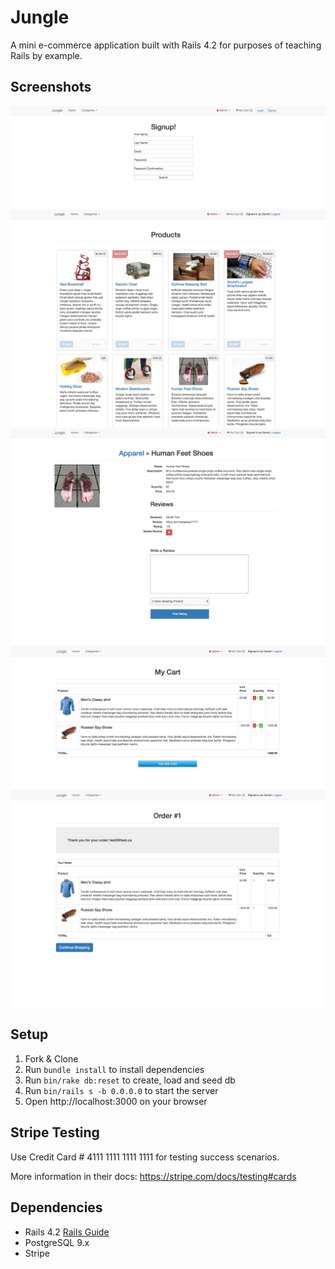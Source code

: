 # Jungle

A mini e-commerce application built with Rails 4.2 for purposes of teaching Rails by example.

## Screenshots
!["Signup Page"](https://github.com/DTran23/jungle-rails/blob/master/docs/signup.png)
!["Main Product Page"](https://github.com/DTran23/jungle-rails/blob/master/docs/main.png)
!["Reviews"](https://github.com/DTran23/jungle-rails/blob/master/docs/review.png)
!["Cart"](https://github.com/DTran23/jungle-rails/blob/master/docs/cart.png)
!["Order Page"](https://github.com/DTran23/jungle-rails/blob/master/docs/order_finish.png)

## Setup

1. Fork & Clone
2. Run `bundle install` to install dependencies
3. Run `bin/rake db:reset` to create, load and seed db
4. Run `bin/rails s -b 0.0.0.0` to start the server
5. Open http://localhost:3000 on your browser

## Stripe Testing

Use Credit Card # 4111 1111 1111 1111 for testing success scenarios.

More information in their docs: <https://stripe.com/docs/testing#cards>

## Dependencies

* Rails 4.2 [Rails Guide](http://guides.rubyonrails.org/v4.2/)
* PostgreSQL 9.x
* Stripe
